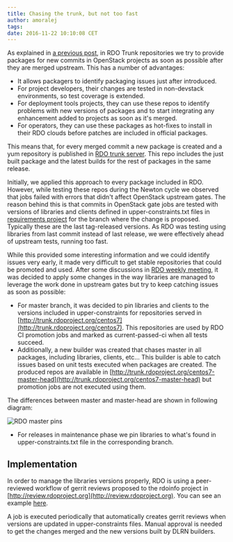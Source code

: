 ```yaml
---
title: Chasing the trunk, but not too fast
author: amoralej
tags:
date: 2016-11-22 10:10:08 CET
---
```


As explained in [a previous post](https://www.rdoproject.org/blog/2016/04/new-in-rdo-repos-one-size-doesn-t-fit-all/),
in RDO Trunk repositories we try to provide packages for new commits in OpenStack
projects as soon as possible after they are merged upstream. This has a number of advantages:

- It allows packagers to identify packaging issues just after introduced.
- For project developers, their changes are tested in non-devstack environments,
so test coverage is extended.
- For deployment tools projects, they can use these repos to identify problems
with new versions of packages and to start integrating any enhancement added to
projects as soon as it's merged.
- For operators, they can use these packages as hot-fixes to install in their RDO
clouds before patches are included in official packages.

This means that, for every merged commit a new package is created and a yum repository
is published in [RDO trunk server](http://trunk.rdoproject.org). This repo includes
the just built package and the latest builds for the rest of packages in the same
release.

Initially, we applied this approach to every package included in RDO. However,
while testing these repos during the Newton cycle we observed that jobs failed
with errors that didn't affect OpenStack upstream gates. The reason behind this
is that commits in OpenStack gate jobs are tested with versions of libraries
and clients defined in upper-constraints.txt files in [requirements project](https://github.com/openstack/requirements/blob/master/upper-constraints.txt)
for the branch where the change is proposed. Typically these are the last tag-released
versions. As RDO was testing using libraries from last commit instead of last
release, we were effectively ahead of upstream tests, running too fast.

While this provided some interesting information and we could identify issues very
early, it made very difficult to get stable repositories that could be promoted and
used. After some discussions in [RDO weekly meeting](https://meetbot.fedoraproject.org/rdo/2016-06-29/rdo_meeting_%282016-06-29%29.2016-06-29-15.00.log.html), it was decided to apply some changes
in the way libraries are managed to leverage the work done in upstream gates
but try to keep catching issues as soon as possible:

- For master branch, it was decided to pin libraries and clients to the versions
included in upper-constraints for repositories served in [http://trunk.rdoproject.org/centos7](http://trunk.rdoproject.org/centos7).
This repositories are used by RDO CI promotion jobs and marked as current-passed-ci when
all tests succeed.
- Additionally, a new builder was created that chases master in all packages,
including libraries, clients, etc... This builder is able to catch issues based
on unit tests executed when packages are created. The produced repos are available in
[http://trunk.rdoproject.org/centos7-master-head](http://trunk.rdoproject.org/centos7-master-head)
but promotion jobs are not executed using them.

The differences between master and master-head are shown in following diagram:

![RDO master pins](../images/blog/RDO_trunk_pins.png)

- For releases in maintenance phase we pin libraries to what's found in
upper-constraints.txt file in the corresponding branch.

## Implementation

In order to manage the libraries versions properly, RDO is using a peer-reviewed
workflow of gerrit reviews proposed to the rdoinfo project in
[http://review.rdoproject.org](http://review.rdoproject.org).
You can see an example [here](https://review.rdoproject.org/r/#/c/3698/2/rdo.yml).

A job is executed periodically that automatically creates gerrit reviews when
versions are updated in upper-constraints files. Manual approval is needed to
get the changes merged and the new versions built by DLRN builders.
